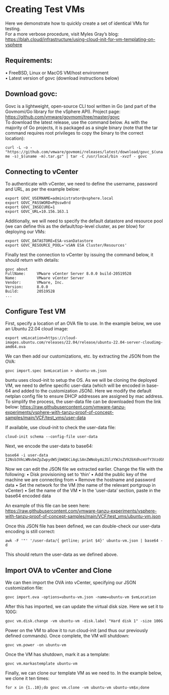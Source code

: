 # Creating Test VMs
Here we demonstrate how to quickly create a set of identical VMs for testing.<br>
For a more verbose procedure, visit Myles Gray’s blog: 
https://blah.cloud/infrastructure/using-cloud-init-for-vm-templating-on-vsphere

## Requirements:
•	FreeBSD, Linux or MacOS VM/host environment<br>
•	Latest version of govc (download instructions below)

## Download govc:
Govc is a lightweight, open-source CLI tool written in Go (and part of the Govmomi/Go library for the vSphere API). Project page: https://github.com/vmware/govmomi/tree/master/govc<br>
To download the latest release, use the command below. As with the majority of Go projects, it is packaged as a single binary (note that the tar command requires root privileges to copy the binary to the correct location):

` curl -L -o - "https://github.com/vmware/govmomi/releases/latest/download/govc_$(uname -s)_$(uname -m).tar.gz" | tar -C /usr/local/bin -xvzf - govc `

## Connecting to vCenter
To authenticate with vCenter, we need to define the username, password and URL, as per the example below:
``` 
export GOVC_USERNAME=administrator@vsphere.local 
export GOVC_PASSWORD=P@ssw0rd
export GOVC_INSECURE=1
export GOVC_URL=10.156.163.1 
```

Additionally, we will need to specify the default datastore and resource pool (we can define this as the default/top-level cluster, as per blow) for deploying our VMs:
```
export GOVC_DATASTORE=ESA-vsanDatastore
export GOVC_RESOURCE_POOL='vSAN ESA Cluster/Resources'
```

Finally test the connection to vCenter by issuing the command below, it should return with details:
```
govc about
FullName:     VMware vCenter Server 8.0.0 build-20519528
Name:         VMware vCenter Server
Vendor:       VMware, Inc.
Version:      8.0.0
Build:        20519528
...
```


## Configure Test VM
First, specify a location of an OVA file to use. In the example below, we use an Ubuntu 22.04 cloud image:

`export vmLocation=https://cloud-images.ubuntu.com/releases/22.04/release/ubuntu-22.04-server-cloudimg-amd64.ova`


We can then add our customizations, etc. by extracting the JSON from the OVA:

`govc import.spec $vmLocation > ubuntu-vm.json`


buntu uses cloud-init to setup the OS. As we will be cloning the deployed VM, we need to define specific user-data (which will be encoded in base-64 and added to the customization JSON). Here we modify the default netplan config file to ensure DHCP addresses are assigned by mac address.
To simplify the process, the user-data file can be downloaded from the link below:
https://raw.githubusercontent.com/vmware-tanzu-experiments/vsphere-with-tanzu-proof-of-concept-samples/main/VCF/test_vms/user-data

If available, use cloud-init to check the user-data file:

`cloud-init schema --config-file user-data`


Next, we encode the user-data to base64:
```
base64 -i user-data
I2Nsb3VkLWNvbmZpZwpydW5jbWQ6CiAgLSAnZWNobyAiZGlzYWJsZV92bXdhcmVfY3VzdG9taXphdGlvbjogZmFsc2UiID4+IC9ldGMvY2xvdWQvY2xvdWQuY2ZnJwogIC0gZWNobyAtbiA+IC9ldGMvbWFjaGluZS1pZAogIC0gfAogICAgc2VkIC1pICcnIC1lICdzL21hdGNoLiovZGhjcC1pZGVudGlmaWVyOiBtYWMvZycgLWUgJy9tYWMvcScgL2V0Yy9uZXRwbGFuLzUwLWNsb3VkLWluaXQueWFtbApmaW5hbF9tZXNzYWdlOiAiVGhlIHN5c3RlbSBpcyBwcmVwcGVkLCBhZnRlciAkVVBUSU1FIHNlY29uZHMiCnBvd2VyX3N0YXRlOgogIHRpbWVvdXQ6IDMwCiAgbW9kZTogcG93ZXJvZmYK
```

Now we can edit the JSON file we extracted earlier. Change the file with the following:
•	Disk provisioning set to ‘thin’
•	Add the public key of the machine we are connecting from
•	Remove the hostname and password data
•	Set the network for the VM (the name of the relevant portgroup in vCenter)
•	Set the name of the VM
•	In the ‘user-data’ section, paste in the  base64 encoded data

An example of this file can be seen here:
https://raw.githubusercontent.com/vmware-tanzu-experiments/vsphere-with-tanzu-proof-of-concept-samples/main/VCF/test_vms/ubuntu-vm.json


Once this JSON file has been defined, we can double-check our user-data encoding is still correct:

`awk -F '"' '/user-data/{ getline; print $4}' ubuntu-vm.json | base64 -d`


This should return the user-data as we defined above.

## Import OVA to vCenter and Clone
We can then import the OVA into vCenter, specifying our JSON customization file:

`govc import.ova -options=ubuntu-vm.json -name=ubuntu-vm $vmLocation`


After this has imported, we can update the virtual disk size. Here we set it to 100G:

`govc vm.disk.change -vm ubuntu-vm -disk.label "Hard disk 1" -size 100G`


Power on the VM to allow it to run cloud-init (and thus our previously defined commands). Once complete, the VM will shutdown:

`govc vm.power -on ubuntu-vm`


Once the VM has shutdown, mark it as a template:

`govc vm.markastemplate ubuntu-vm`


Finally, we can clone our template VM as we need to. In the example below, we clone it ten times:

`for x in {1..10};do govc vm.clone -vm ubuntu-vm ubuntu-vm$x;done`

